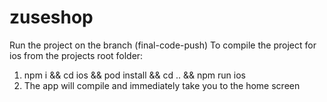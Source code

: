 # zuseshop

Run the project on the branch (final-code-push)
To compile the project for ios from the projects root folder:
1. npm i && cd ios && pod install && cd .. && npm run ios
2. The app will compile and immediately take you to the home screen
